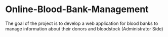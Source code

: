 # Online-Blood-Bank-Management
The goal of the project is to develop a web application for blood banks to manage information about their donors and bloodstock (Administrator Side)
